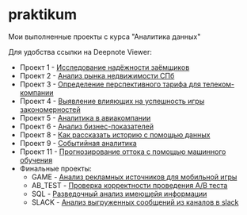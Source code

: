 # praktikum
 Мои выполненные проекты с курса "Аналитика данных"

Для удобства ссылки на Deepnote Viewer:
- Проект 1 - [Исследование надёжности заёмщиков](https://deepnote.com/viewer/github/almihor/praktikum/blob/main/project1/project1.ipynb)
- Проект 2 - [Анализ рынка недвижимости СПб](https://deepnote.com/viewer/github/almihor/praktikum/blob/main/project2/project2.ipynb)
- Проект 3 - [Определение перспективного тарифа для телеком-компании](https://deepnote.com/viewer/github/almihor/praktikum/blob/main/project3/project3.ipynb)
- Проект 4 - [Выявление влияющих на успешность игры закономерностей](https://deepnote.com/viewer/github/almihor/praktikum/blob/main/project4/project4.ipynb)
- Проект 5 - [Аналитика в авиакомпании](https://deepnote.com/viewer/github/almihor/praktikum/blob/main/project5/project5.ipynb)
- Проект 6 - [Анализ бизнес-показателей](https://deepnote.com/viewer/github/almihor/praktikum/blob/main/project6/project6.ipynb)
- Проект 8 - [Как рассказать историю с помощью данных](https://deepnote.com/viewer/github/almihor/praktikum/blob/main/project8/project8.ipynb)
- Проект 9 - [Событийная аналитика](https://deepnote.com/viewer/github/almihor/praktikum/blob/main/project9/project9.ipynb)
- Проект 11 - [Прогнозирование оттока с помощью машинного обучения](https://deepnote.com/viewer/github/almihor/praktikum/blob/main/project11/project11.ipynb)
- Финальные проекты:
	- GAME - [Анализ рекламных источников для мобильной игры](https://deepnote.com/viewer/github/almihor/praktikum/blob/main/final_projects/game.ipynb)
	- AB_TEST - [Проверка корректности проведения A/B теста](https://deepnote.com/viewer/github/almihor/praktikum/blob/main/final_projects/ab_test.ipynb)
	- SQL - [Разведочный анализ имеющейя информации](https://deepnote.com/viewer/github/almihor/praktikum/blob/main/final_projects/sql.ipynb)
	- SLACK - [Анализ выгруженных сообщений из каналов в slack](https://deepnote.com/viewer/github/almihor/praktikum/blob/main/final_projects/slack.ipynb)
